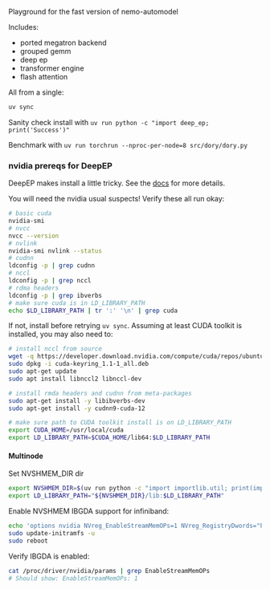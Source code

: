 Playground for the fast version of nemo-automodel

Includes:
- ported megatron backend
- grouped gemm
- deep ep
- transformer engine
- flash attention

All from a single:
```bash
uv sync
```
Sanity check install with `uv run python -c "import deep_ep; print('Success')"`

Benchmark with `uv run torchrun --nproc-per-node=8 src/dory/dory.py`

### nvidia prereqs for DeepEP

DeepEP makes install a little tricky. See the [docs](https://github.com/deepseek-ai/DeepEP/blob/main/third-party/README.md) for more details.

You will need the nvidia usual suspects! Verify these all run okay:
```bash
# basic cuda
nvidia-smi
# nvcc
nvcc --version 
# nvlink
nvidia-smi nvlink --status
# cudnn
ldconfig -p | grep cudnn
# nccl
ldconfig -p | grep nccl
# rdma headers
ldconfig -p | grep ibverbs
# make sure cuda is in LD_LIBRARY_PATH
echo $LD_LIBRARY_PATH | tr ':' '\n' | grep cuda
```

If not, install before retrying `uv sync`. Assuming at least CUDA toolkit is installed, you may also need to:
```bash
# install nccl from source
wget -q https://developer.download.nvidia.com/compute/cuda/repos/ubuntu2404/x86_64/cuda-keyring_1.1-1_all.deb
sudo dpkg -i cuda-keyring_1.1-1_all.deb
sudo apt-get update
sudo apt install libnccl2 libnccl-dev

# install rmda headers and cudnn from meta-packages
sudo apt-get install -y libibverbs-dev
sudo apt-get install -y cudnn9-cuda-12

# make sure path to CUDA toolkit install is on LD_LIBRARY_PATH
export CUDA_HOME=/usr/local/cuda
export LD_LIBRARY_PATH=$CUDA_HOME/lib64:$LD_LIBRARY_PATH
```

#### Multinode

Set NVSHMEM_DIR dir
```bash
export NVSHMEM_DIR=$(uv run python -c "import importlib.util; print(importlib.util.find_spec('nvidia.nvshmem').submodule_search_locations[0])")
export LD_LIBRARY_PATH="${NVSHMEM_DIR}/lib:$LD_LIBRARY_PATH"
```

Enable NVSHMEM IBGDA support for infiniband:
```bash
echo 'options nvidia NVreg_EnableStreamMemOPs=1 NVreg_RegistryDwords="PeerMappingOverride=1;"' | sudo tee /etc/modprobe.d/nvidia.conf
sudo update-initramfs -u
sudo reboot
```

Verify IBGDA is enabled:
```bash
cat /proc/driver/nvidia/params | grep EnableStreamMemOPs
# Should show: EnableStreamMemOPs: 1
```